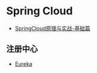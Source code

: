 # Spring Cloud

- [SpringCloud原理与实战-基础篇](/notes/分布式/SpringCloud原理与实战/01.md)

## 注册中心

- [Eureka](/notes/分布式/SpringCloud/eureka.md)

